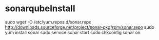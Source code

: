 # sonarqubeInstall
   sudo wget -O /etc/yum.repos.d/sonar.repo http://downloads.sourceforge.net/project/sonar-pkg/rpm/sonar.repo
   sudo yum install sonar
   sudo service sonar start
   sudo chkconfig sonar on
